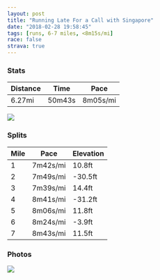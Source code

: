 ```yaml
---
layout: post
title: "Running Late For a Call with Singapore"
date: "2018-02-28 19:58:45"
tags: [runs, 6-7 miles, <8m15s/mi]
race: false
strava: true
---
```


### Stats

| Distance | Time | Pace |
|----------|------|------|
|6.27mi|50m43s|8m05s/mi|

<img src='https://maps.googleapis.com/maps/api/staticmap?maptype=roadmap&path=enc:ozhwFpncbMoOr@w`C|cF{XdkAeBZiId\g_@liBqW_K}j@o_@eE~L_EsA}CbKiGyBeErMpAjAm@bG&key=AIzaSyC1MId7bFpkLXNAaYhBSTb8jLyiSqzbDtM&size=800x800&markers=color:yellow|label:S|40.6828,-73.91481&markers=color:green|label:F|40.7335,-73.98578000000003'>

### Splits

| Mile | Pace | Elevation |
|------|------|-----------|
|1|7m42s/mi|10.8ft|
|2|7m49s/mi|-30.5ft|
|3|7m39s/mi|14.4ft|
|4|8m41s/mi|-31.2ft|
|5|8m06s/mi|11.8ft|
|6|8m24s/mi|-3.9ft|
|7|8m43s/mi|11.5ft|

### Photos
<img src='https://dgtzuqphqg23d.cloudfront.net/et9auYQE4G2LRulbDMMT7M8TlQdnI_pUJKCfyWE3MIk-576x768.jpg'>
